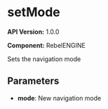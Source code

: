 # setMode

**API Version:** 1.0.0

**Component:** RebelENGINE

Sets the navigation mode

## Parameters

- **mode**: New navigation mode

